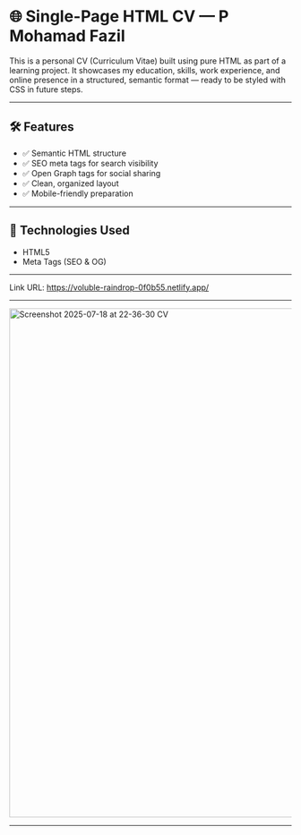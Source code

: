 # 🌐 Single-Page HTML CV — P Mohamad Fazil

This is a personal CV (Curriculum Vitae) built using pure HTML as part of a learning project. It showcases my education, skills, work experience, and online presence in a structured, semantic format — ready to be styled with CSS in future steps.

---

## 🛠️ Features

- ✅ Semantic HTML structure
- ✅ SEO meta tags for search visibility
- ✅ Open Graph tags for social sharing
- ✅ Clean, organized layout
- ✅ Mobile-friendly preparation

---

## 🧠 Technologies Used

- HTML5
- Meta Tags (SEO & OG)

---

Link URL: https://voluble-raindrop-0f0b55.netlify.app/

---


<img width="1869" height="910" alt="Screenshot 2025-07-18 at 22-36-30 CV" src="https://github.com/user-attachments/assets/fdf1af9b-60a8-418b-905d-86e42e66f3d6" />


---


